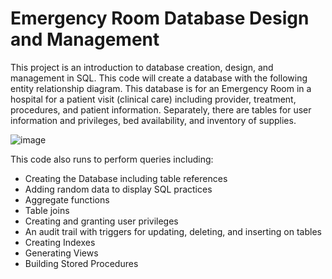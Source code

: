 # Emergency Room Database Design and Management

This project is an introduction to database creation, design, and management in SQL. This code will create a database with the following entity relationship diagram. This database is for an Emergency Room in a hospital for a patient visit (clinical care) including provider, treatment, procedures, and patient information. Separately, there are tables for user information and privileges, bed availability, and inventory of supplies.

![image](https://user-images.githubusercontent.com/89612584/147424596-ef7ecda8-97dc-4687-8f1e-0eb777282192.png)

This code also runs to perform queries including:
  - Creating the Database including table references
  - Adding random data to display SQL practices
  - Aggregate functions
  - Table joins
  - Creating and granting user privileges
  - An audit trail with triggers for updating, deleting, and inserting on tables
  - Creating Indexes
  - Generating Views
  - Building Stored Procedures

